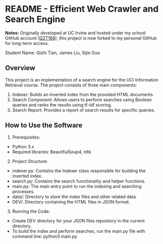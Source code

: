 # README - Efficient Web Crawler and Search Engine
**Notes:** Originally developed at UC Irvine and hosted under my school GitHub account ([QZT168](https://github.com/QZT168)), this project is now forked to my personal GitHub for long-term access.

Student Name: Qizhi Tian, James Liu, Sijie Guo

## Overview

This project is an implementation of a search engine for the UCI Information Retrieval course. The project consists of three main components:
1. Indexer: Builds an inverted index from the provided HTML documents.
2. Search Component: Allows users to perform searches using Boolean queries and ranks the results using tf-idf scoring.
3. Search Report: Provides a report of search results for specific queries.

## How to Use the Software

1. Prerequisites:
- Python 3.x
- Required libraries: BeautifulSoup4, nltk

2. Project Structure:
- indexer.py: Contains the Indexer class responsible for building the inverted index.
- search.py: Contains the search functionality and helper functions.
- main.py: The main entry point to run the indexing and searching processes.
- data/: Directory to store the index files and other related data.
- DEV/: Directory containing the HTML files in JSON format.

3. Running the Code:
- Create DEV directory for your JSON files repository in the current directory.
- To build the index and perform searches, run the main.py file with command line:
	python3 main.py
